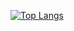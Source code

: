[![Top Langs](https://github-readme-stats.vercel.app/api/top-langs/?username=sina-negarandeh&layout=compact&langs_count=6&title_color=6BA4F8&text_color=CAD1D8&bg_color=0E1116)](https://github.com/anuraghazra/github-readme-stats)

<!--
### Hi there 👋

**sina-negarandeh/sina-negarandeh** is a ✨ _special_ ✨ repository because its `README.md` (this file) appears on your GitHub profile.

Here are some ideas to get you started:

- 🔭 I’m currently working on ...
- 🌱 I’m currently learning ...
- 👯 I’m looking to collaborate on ...
- 🤔 I’m looking for help with ...
- 💬 Ask me about ...
- 📫 How to reach me: ...
- 😄 Pronouns: ...
- ⚡ Fun fact: ...
-->
